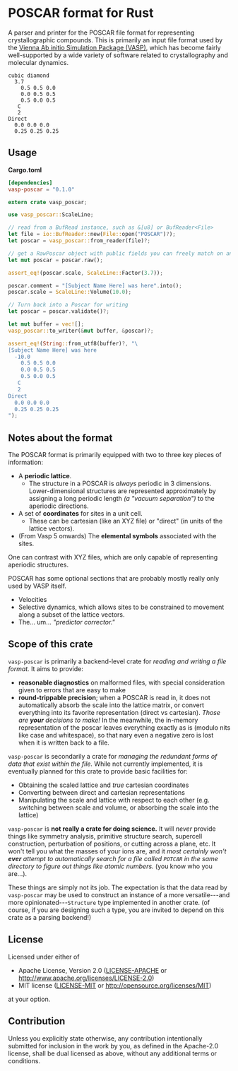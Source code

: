 # POSCAR format for Rust

<!-- TODO badges, link to documentation -->

A parser and printer for the POSCAR file format for representing crystallographic compounds.  This is primarily an input file format used by the [Vienna Ab initio Simulation Package (VASP)](https://www.vasp.at/), which has become fairly well-supported by a wide variety of software related to crystallography and molecular dynamics.

```text
cubic diamond
  3.7
    0.5 0.5 0.0
    0.0 0.5 0.5
    0.5 0.0 0.5
   C
   2
Direct
  0.0 0.0 0.0
  0.25 0.25 0.25
```

## Usage

**Cargo.toml**

```toml
[dependencies]
vasp-poscar = "0.1.0"
```

```rust
extern crate vasp_poscar;

use vasp_poscar::ScaleLine;

// read from a BufRead instance, such as &[u8] or BufReader<File>
let file = io::BufReader::new(File::open("POSCAR")?);
let poscar = vasp_poscar::from_reader(file)?;

// get a RawPoscar object with public fields you can freely match on and manipulate
let mut poscar = poscar.raw();

assert_eq!(poscar.scale, ScaleLine::Factor(3.7));

poscar.comment = "[Subject Name Here] was here".into();
poscar.scale = ScaleLine::Volume(10.0);

// Turn back into a Poscar for writing
let poscar = poscar.validate()?;

let mut buffer = vec![];
vasp_poscar::to_writer(&mut buffer, &poscar)?;

assert_eq!(String::from_utf8(buffer)?, "\
[Subject Name Here] was here
  -10.0
    0.5 0.5 0.0
    0.0 0.5 0.5
    0.5 0.0 0.5
   C
   2
Direct
  0.0 0.0 0.0
  0.25 0.25 0.25
");
```

## Notes about the format

The POSCAR format is primarily equipped with two to three key pieces of information:

* A **periodic lattice**.
  * The structure in a POSCAR is *always* periodic in 3 dimensions.
    Lower-dimensional structures are represented approximately by assigning a long periodic length *(a "vacuum separation")* to the aperiodic directions.
* A set of **coordinates** for sites in a unit cell.
  * These can be cartesian (like an XYZ file) or "direct" (in units of the lattice vectors).
* (From Vasp 5 onwards) The **elemental symbols** associated with the sites.

One can contrast with XYZ files, which are only capable of representing aperiodic structures.

POSCAR has some optional sections that are probably mostly really only used by VASP itself.

* Velocities
* Selective dynamics, which allows sites to be constrained to movement along a subset of the lattice vectors.
* The... um... *"predictor corrector."*

## Scope of this crate

`vasp-poscar` is primarily a backend-level crate for *reading and writing a file format.*  It aims to provide:

* **reasonable diagnostics** on malformed files, with special consideration given to errors that are easy to make
* **round-trippable precision**; when a POSCAR is read in, it does not automatically absorb the scale into the lattice matrix, or convert everything into its favorite representation (direct vs cartesian). *Those are __your__ decisions to make!* In the meanwhile, the in-memory representation of the poscar leaves everything exactly as is (modulo nits like case and whitespace), so that nary even a negative zero is lost when it is written back to a file.

`vasp-poscar` is secondarily a crate for *managing the redundant forms of data that exist within the file.*  While not currently implemented, it is eventually planned for this crate to provide basic facilities for:

* Obtaining the scaled lattice and *true* cartesian coordinates
* Converting between direct and cartesian representations
* Manipulating the scale and lattice with respect to each other (e.g. switching between scale and volume, or absorbing the scale into the lattice)

`vasp-poscar` is **not really a crate for doing science.**  It will *never* provide things like symmetry analysis, primitive structure search, supercell construction, perturbation of positions, or cutting across a plane, etc. It won't tell you what the masses of your ions are, and it *most certainly won't __ever__ attempt to automatically search for a file called `POTCAR` in the same directory to figure out things like atomic numbers.* (you know who you are...).

These things are simply not its job.  The expectation is that the data read by `vasp-poscar` may be used to construct an instance of a more versatile---and more opinionated---`Structure` type implemented in another crate.  (of course, if you are designing such a type, you are invited to depend on this crate as a parsing backend!)

## License

Licensed under either of

 * Apache License, Version 2.0
   ([LICENSE-APACHE](LICENSE-APACHE) or http://www.apache.org/licenses/LICENSE-2.0)
 * MIT license
   ([LICENSE-MIT](LICENSE-MIT) or http://opensource.org/licenses/MIT)

at your option.

## Contribution

Unless you explicitly state otherwise, any contribution intentionally submitted for inclusion in the work by you, as defined in the Apache-2.0 license, shall be dual licensed as above, without any additional terms or conditions.
